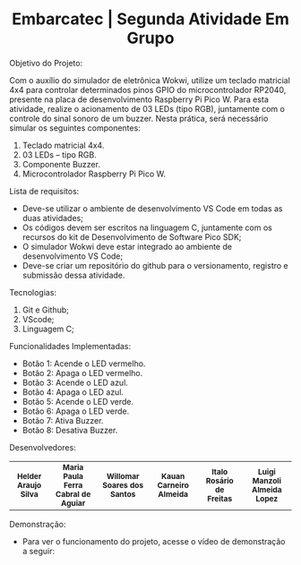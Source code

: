
<h1 align="center">Embarcatec | Segunda Atividade Em Grupo</h1>

Objetivo do Projeto:

Com o auxílio do simulador de eletrônica Wokwi, utilize um teclado matricial 4x4 para controlar determinados pinos GPIO do microcontrolador RP2040, presente na placa de desenvolvimento Raspberry Pi Pico W. Para esta atividade, realize o acionamento de 03 LEDs (tipo RGB), juntamente com o controle do sinal sonoro de um buzzer. 
Nesta prática, será necessário simular os seguintes componentes: 
1) Teclado matricial 4x4. 
2) 03 LEDs – tipo RGB. 
3) Componente Buzzer. 
4) Microcontrolador Raspberry Pi Pico W. 

Lista de requisitos:

- Deve-se utilizar o ambiente de desenvolvimento VS Code em todas as duas atividades; 
- Os códigos devem ser escritos na linguagem C, juntamente com os recursos do kit de Desenvolvimento de Software Pico SDK; 
- O simulador Wokwi deve estar integrado ao ambiente de desenvolvimento VS Code; 
- Deve-se criar um repositório do github para o versionamento, registro e submissão dessa atividade.

Tecnologias:

1. Git e Github;
2. VScode;
3. Linguagem C;

Funcionalidades Implementadas:

- Botão 1: Acende o LED vermelho.
- Botão 2: Apaga o LED vermelho.
- Botão 3: Acende o LED azul.
- Botão 4: Apaga o LED azul.
- Botão 5: Acende o LED verde.
- Botão 6: Apaga o LED verde.
- Botão 7: Ativa Buzzer.
- Botão 8: Desativa Buzzer.


Desenvolvedores:
 
<table>
  <tr>
    <td align="center">  <sub><b> Helder Araujo Silva </b></td>
    <td align="center"> <sub><b> Maria Paula Ferra Cabral de Aguiar </b></td>
    <td align="center"> <sub><b> Willomar Soares dos Santos </b></td>
    <td align="center"> <sub><b> Kauan Carneiro Almeida </b></td>
    <td align="center"> <sub><b> Italo Rosário de Freitas </b></td>
    <td align="center"> <sub><b> Luigi Manzoli Almeida Lopez </b></td>
    </tr>
</table>

Demonstração: 
- Para ver o funcionamento do projeto, acesse o vídeo de demonstração a seguir: 

    

   